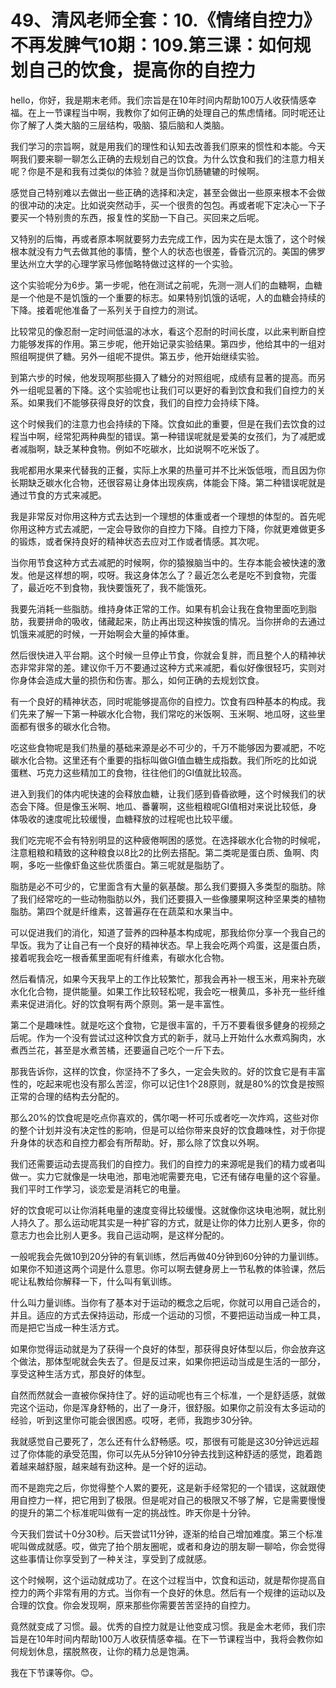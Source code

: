 # 49、清风老师全套：10.《情绪自控力》不再发脾气10期：109.第三课：如何规划自己的饮食，提高你的自控力

hello，你好，我是期末老师。我们宗旨是在10年时间内帮助100万人收获情感幸福。在上一节课程当中啊，我教你了如何正确的处理自己的焦虑情绪。同时呢还让你了解了人类大脑的三层结构，吸脑、猿后脑和人类脑。

我们学习的宗旨啊，就是用我们的理性和认知去改善我们原来的惯性和本能。今天啊我们要来聊一聊怎么正确的去规划自己的饮食。为什么饮食和我们的注意力相关呢？你是不是和我有过类似的体验？就是当你饥肠辘辘的时候啊。

感觉自己特别难以去做出一些正确的选择和决定，甚至会做出一些原来根本不会做的很冲动的决定。比如说突然动手，买一个很贵的包包。再或者呢下定决心一下子要买一个特别贵的东西，报复性的奖励一下自己。买回来之后呢。

又特别的后悔，再或者原本啊就要努力去完成工作，因为实在是太饿了，这个时候根本就没有力气去做其他的事情，整个人的状态也很差，昏昏沉沉的。美国的佛罗里达州立大学的心理学家马修伽略特做过这样的一个实验。

这个实验呢分为6步。第一步呢，他在测试之前呢，先测一测人们的血糖啊，血糖是一个他是不是饥饿的一个重要的标志。如果特别饥饿的话呢，人的血糖会持续的下降。接着呢他准备了一系列关于自控力的测试。

比较常见的像忍耐一定时间低温的冰水，看这个忍耐的时间长度，以此来判断自控力能够发挥的作用。第三步呢，他开始记录实验结果。第四步，他给其中的一组对照组啊提供了糖。另外一组呢不提供。第五步，他开始继续实验。

到第六步的时候，他发现啊那些摄入了糖分的对照组呢，成绩有显著的提高。而另外一组呢显著的下降。这个实验呢也让我们可以更好的看到饮食和我们自控力的关系。如果我们不能够获得良好的饮食，我们的自控力会持续下降。

这个时候我们的注意力也会持续的下降。饮食如此的重要，但是在我们去饮食的过程当中啊，经常犯两种典型的错误。第一种错误呢就是爱美的女孩们，为了减肥或者减脂啊，缺乏某种食物。例如不吃碳水，比如说啊不吃米饭了。

我呢都用水果来代替我的正餐，实际上水果的热量可并不比米饭低哦，而且因为你长期缺乏碳水化合物，还很容易让身体出现疾病，体能会下降。第二种错误呢就是通过节食的方式来减肥。

我是非常反对你用这种方式去达到一个理想的体重或者一个理想的体型的。首先呢你用这种方式去减肥，一定会导致你的自控力下降。自控力下降，你就更难做更多的锻炼，或者保持良好的精神状态去应对工作或者情感。其次呢。

当你用节食这种方式去减肥的时候啊，你的猿猴脑当中的。生存本能会被快速的激发。他是这样想的啊，哎呀。我这身体怎么了？最近怎么老是吃不到食物，完蛋了，最近吃不到食物，我快要饿死了，我不能饿死。

我要先消耗一些脂肪。维持身体正常的工作。如果有机会让我在食物里面吃到脂肪，我要拼命的吸收，储藏起来，防止再出现这种挨饿的情况。当你拼命的去通过饥饿来减肥的时候，一开始啊会大量的掉体重。

然后很快进入平台期。这个时候一旦停止节食，你就会复胖，而且整个人的精神状态非常非常的差。建议你千万不要通过这种方式来减肥，看似好像很轻巧，实则对你身体会造成大量的损伤和伤害。那么，如何正确的去规划饮食。

有一个良好的精神状态，同时呢能够提高你的自控力。饮食有四种基本的构成。我们先来了解一下第一种碳水化合物，我们常吃的米饭啊、玉米啊、地瓜呀，这些里面都有很多的碳水化合物。

吃这些食物呢是我们热量的基础来源是必不可少的，千万不能够因为要减肥，不吃碳水化合物。这里还有个重要的指标叫做GI值血糖生成指数。我们所吃的比如说蛋糕、巧克力这些精加工的食物，往往他们的GI值就比较高。

进入到我们的体内呢快速的会释放血糖，让我们感到昏昏欲睡，这个时候我们的状态会下降。但是像玉米啊、地瓜、番薯啊，这些粗粮呢GI值相对来说比较低，身体吸收的速度呢比较缓慢，血糖释放的过程呢也比较平缓。

我们吃完呢不会有特别明显的这种疲倦啊困的感觉。在选择碳水化合物的时候呢，注意粗粮和精致的这种粮食以8比2的比例去搭配。第二类呢是蛋白质、鱼啊、肉啊，多吃一些像虾鱼这些优质蛋白。第三呢就是脂肪了。

脂肪是必不可少的，它里面含有大量的氨基酸。那么我们要摄入多类型的脂肪。除了我们经常吃的一些动物脂肪以外，我们还要摄入一些像腰果啊这种坚果类的植物脂肪。第四个就是纤维素，这普遍存在在蔬菜和水果当中。

可以促进我们的消化，知道了营养的四种基本构成呢，那我给你分享一个我自己的早饭。我为了让自己有一个良好的精神状态。早上我会吃两个鸡蛋，这是蛋白质，接着呢我会吃一根香蕉里面呢有纤维素，有碳水化合物。

然后看情况，如果今天我早上的工作比较繁忙，那我会再补一根玉米，用来补充碳水化化合物，提供能量。如果工作比较轻松呢，我会吃一根黄瓜，多补充一些纤维素来促进消化。好的饮食啊有两个原则。第一是丰富性。

第二个是趣味性。就是吃这个食物，它是很丰富的，千万不要看很多健身的视频之后呢。作为一个没有尝试过这种饮食方式的新手，就马上开始什么水煮鸡胸肉，水煮西兰花，甚至是水煮苦橘，还要逼自己吃个一斤下去。

那我告诉你，这样的饮食，你坚持不了多久，一定会失败的。好的饮食它是有丰富性的，吃起来呢也没有那么苦涩，你可以记住1个28原则，就是80%的饮食是按照正常的合理的结构去分配的。

那么20%的饮食呢是吃点你喜欢的，偶尔喝一杯可乐或者吃一次炸鸡，这些对你的整个计划并没有决定性的影响，但是可以给你带来良好的饮食趣味性，对于你提升身体的状态和自控力都会有所帮助。好，那么除了饮食以外啊。

我们还需要运动去提高我们的自控力。我们的自控力的来源呢是我们的精力或者叫做一。实力它就像是一块电池，那电池呢需要充电，它还有储存电量的这个容量。我们平时工作学习，谈恋爱是消耗它的电量。

好的饮食呢可以让你消耗电量的速度变得比较缓慢。这就像你这块电池啊，就比别人持久了。那么运动呢其实是一种扩容的方式，就是让你的体力比别人更多，你的意志力也会比别人更多。我自己运动啊，是这样分配的。

一般呢我会先做10到20分钟的有氧训练，然后再做40分钟到60分钟的力量训练。如果你不知道这两个词是什么意思。你可以啊去健身房上一节私教的体验课，然后呢让私教给你解释一下，什么叫有氧训练。

什么叫力量训练。当你有了基本对于运动的概念之后呢，你就可以用自己适合的，并且。适应的方式去保持运动，形成一个运动的习惯，不要把运动当成一种工具，而是把它当成一种生活方式。

如果你觉得运动就是为了获得一个良好的体型，那获得良好体型以后，你会放弃这个做法，那体型呢就会失去了。但是反过来，如果你把运动当成是生活的一部分，享受这种生活方式，那良好的体型。

自然而然就会一直被你保持住了。好的运动呢也有三个标准，一个是舒适感，就做完这个运动，你是浑身舒畅的，出了一身汗，很舒服。如果你之前没有太多运动的经验，听到这里你可能会很困惑。哎呀，老师，我跑步30分钟。

我就感觉自己要死了，怎么还有什么舒畅感。哎，那很有可能是这30分钟远远超过了你体能的承受范围，你可以先从5分钟10分钟去找到这种舒适的感觉，跑着跑着越来越舒服，越来越有劲这种。是一个好的运动。

而不是跑完之后，你觉得整个人累的要死，这是新手经常犯的一个错误，这就跟使用自控力一样，把它用到了极限。但是呢对自己的极限又不够了解，它是需要慢慢的提升的第二个标准呢叫做有一定的挑战性。昨天你是十分钟。

今天我们尝试十0分30秒。后天尝试11分钟，逐渐的给自己增加难度。第三个标准呢叫做成就感。哎，做完了拍个朋友圈呢，或者和身边的朋友聊一聊哈，你会觉得这些事情让你享受到了一种关注，享受到了成就感。

这个时候啊，这个运动就成功了。在这个过程当中，饮食和运动，就是帮你提高自控力的两个非常有用的方式。当你有一个良好的休息。然后有一个规律的运动以及合理的饮食。你会发现啊，原来那些你需要苦苦坚持的自控力。

竟然就变成了习惯。最。优秀的自控力就是让他变成习惯。我是金木老师，我们宗旨是在10年时间内帮助100万人收获情感幸福。在下一节课程当中，我将会教你如何规划休息，摆脱熬夜，让你的精力总是饱满。

我在下节课等你。😊。